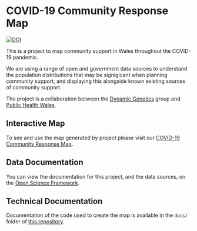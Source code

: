 # COVID-19 Community Response Map

[![DOI](https://zenodo.org/badge/250368942.svg)](https://zenodo.org/badge/latestdoi/250368942)

This is a project to map community support in Wales throughout the COVID-19 pandemic.

We are using a range of open and government data sources to understand the population
distributions that may be signigicant when planning community support,
and displaying this alongside known existing sources of community support.

The project is a collaboration between the [Dynamic Genetics](http://dynamicgenetics.org) 
group and [Public Health Wales](https://phw.nhs.wales).

## Interactive Map

To see and use the map generated by project please visit our [COVID-19 Community Response Map](https://covidresponsemap.wales).

## Data Documentation

You can view the documentation for this project, and the data sources,
on the [Open Science Framework](https://bit.ly/covidresponsemapwiki).

## Technical Documentation  

Documentation of the code used to create the map is available in the `docs/` folder of [this repository](https://covidresponsemap.wales/docs/build/html/index.html). 
